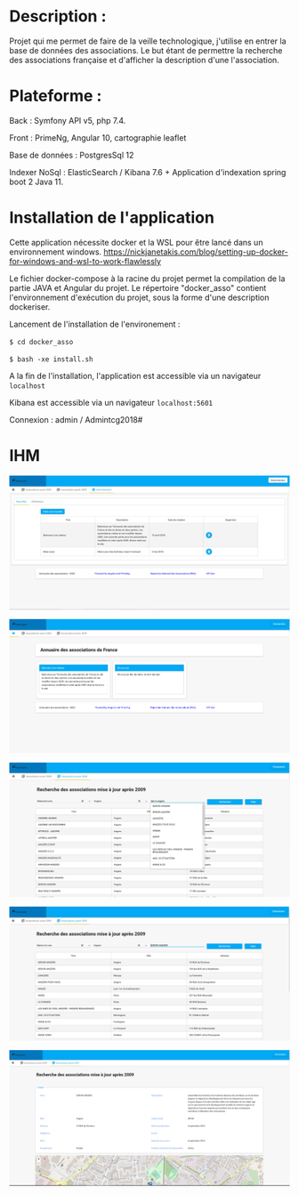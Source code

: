 # Description :

Projet qui me permet de faire de la veille technologique, j'utilise en entrer la base de données des associations.
Le but étant de permettre la recherche des associations française et d'afficher la description d'une l'association. 

# Plateforme : 

Back : Symfony API v5, php 7.4.

Front : PrimeNg, Angular 10, cartographie leaflet

Base de données : PostgresSql 12

Indexer NoSql : ElasticSearch / Kibana 7.6 + Application d'indexation spring boot 2 Java 11. 

# Installation de l'application

Cette application nécessite docker et la WSL pour être lancé dans un environnement windows.
https://nickjanetakis.com/blog/setting-up-docker-for-windows-and-wsl-to-work-flawlessly

Le fichier docker-compose à la racine du projet permet la compilation de la partie JAVA et Angular du projet.
Le répertoire "docker_asso" contient l'environnement d'exécution du projet, sous la forme d'une description dockeriser.

Lancement de l'installation de l'environement :

`$ cd docker_asso`

`$ bash -xe install.sh`

A la fin de l'installation, l'application est accessible via un navigateur `localhost`

Kibana est accessible via un navigateur `localhost:5601`

Connexion :  admin / Admintcg2018#

# IHM

![Main page](preview/admin.png)

![Exemple admin](preview/home.png)

![Exemple recherche](preview/search.png)

![Exemple recherche](preview/search2.png)

![Exemple d'une association](preview/association.png)
